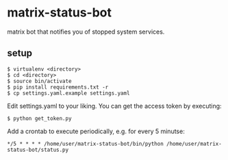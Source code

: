 # matrix-status-bot

matrix bot that notifies you of stopped system services.

## setup
```
$ virtualenv <directory>
$ cd <directory>
$ source bin/activate
$ pip install requirements.txt -r
$ cp settings.yaml.example settings.yaml
```

Edit settings.yaml to your liking.
You can get the access token by executing:
```
$ python get_token.py
```

Add a crontab to execute periodically, e.g. for every 5 minutse:
```
*/5 * * * * /home/user/matrix-status-bot/bin/python /home/user/matrix-status-bot/status.py
```
